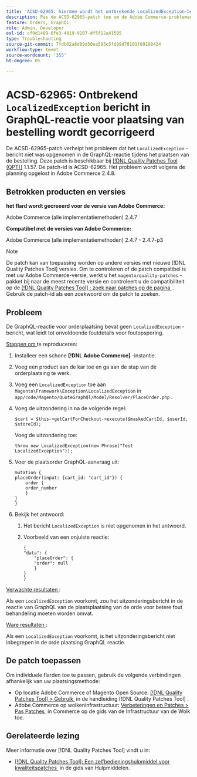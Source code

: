 ```yaml
---
title: 'ACSD-62965: hiermee wordt het ontbrekende LocalizedException-bericht in de GraphQL-reactie voor de plaatsing van bestellingen gecorrigeerd'
description: Pas de ACSD-62965-patch toe om de Adobe Commerce-problemen op te lossen waarbij het "LocalizedException"-bericht niet was opgenomen in de GraphQL-reactie tijdens de plaatsing van de bestelling.
feature: Orders, GraphQL
role: Admin, Developer
exl-id: cf9d1409-6fe3-4019-9207-df5f12a41505
type: Troubleshooting
source-git-commit: 7fdb02a6d89d50ea593c5fd99d78101f89198424
workflow-type: tm+mt
source-wordcount: '355'
ht-degree: 0%

---
```


# ACSD-62965: Ontbrekend `LocalizedException` bericht in GraphQL-reactie voor plaatsing van bestelling wordt gecorrigeerd

De ACSD-62965-patch verhelpt het probleem dat het `LocalizedException` -bericht niet was opgenomen in de GraphQL-reactie tijdens het plaatsen van de bestelling. Deze patch is beschikbaar bij [[!DNL Quality Patches Tool (QPT)]](/help/tools/quality-patches-tool/quality-patches-tool-to-self-serve-quality-patches.md) 1.1.57. De patch-id is ACSD-62965. Het probleem wordt volgens de planning opgelost in Adobe Commerce 2.4.8.

## Betrokken producten en versies

**het flard wordt gecreeerd voor de versie van Adobe Commerce:**

Adobe Commerce (alle implementatiemethoden) 2.4.7

**Compatibel met de versies van Adobe Commerce:**

Adobe Commerce (alle implementatiemethoden) 2.4.7 - 2.4.7-p3

>[!NOTE]
>
>De patch kan van toepassing worden op andere versies met nieuwe [!DNL Quality Patches Tool] versies. Om te controleren of de patch compatibel is met uw Adobe Commerce-versie, werkt u het `magento/quality-patches` -pakket bij naar de meest recente versie en controleert u de compatibiliteit op de [[!DNL Quality Patches Tool] : zoek naar patches op de pagina &#x200B;](https://experienceleague.adobe.com/tools/commerce-quality-patches/index.html?lang=nl-NL) . Gebruik de patch-id als een zoekwoord om de patch te zoeken.

## Probleem

De GraphQL-reactie voor orderplaatsing bevat geen `LocalizedException` -bericht, wat leidt tot onvoldoende foutdetails voor foutopsporing.

<u> Stappen om </u> te reproduceren:

1. Installeer een schone **[!DNL Adobe Commerce]** -instantie.
1. Voeg een product aan de kar toe en ga aan de stap van de orderplaatsing te werk.
1. Voeg een `LocalizedException` toe aan `Magento\Framework\Exception\LocalizedException` in `app/code/Magento/QuoteGraphQl/Model/Resolver/PlaceOrder.php` .
1. Voeg de uitzondering in na de volgende regel:

   ```
   $cart = $this->getCartForCheckout->execute($maskedCartId, $userId, $storeId);
   ```

   Voeg de uitzondering toe:

   ```
   throw new LocalizedException(new Phrase("Test LocalizedException"));
   ```

1. Voer de plaatsorder GraphQL-aanvraag uit:

   ```
   mutation {
   placeOrder(input: {cart_id: "cart_id"}) {
       order {
       order_number
       }
   }
   }
   ```

1. Bekijk het antwoord:
   1. Het bericht `LocalizedException` is niet opgenomen in het antwoord.
   1. Voorbeeld van een onjuiste reactie:

      ```
      {
      "data": {
          "placeOrder": {
          "order": null
          }
      }
      }
      ```

<u> Verwachte resultaten </u>:

Als een `LocalizedException` voorkomt, zou het uitzonderingsbericht in de reactie van GraphQL van de plaatsplaatsing van de orde voor betere fout behandeling moeten worden omvat.

<u> Ware resultaten </u>:

Als een `LocalizedException` voorkomt, is het uitzonderingsbericht niet inbegrepen in de orde plaatsing GraphQL reactie.

## De patch toepassen

Om individuele flarden toe te passen, gebruik de volgende verbindingen afhankelijk van uw plaatsingsmethode:

* Op locatie Adobe Commerce of Magento Open Source: [[!DNL Quality Patches Tool] > Gebruik &#x200B;](/help/tools/quality-patches-tool/usage.md) in de handleiding [!DNL Quality Patches Tool] .
* Adobe Commerce op wolkeninfrastructuur: [&#x200B; Verbeteringen en Patches > Pas Patches &#x200B;](https://experienceleague.adobe.com/docs/commerce-cloud-service/user-guide/develop/upgrade/apply-patches.html?lang=nl-NL) in Commerce op de gids van de Infrastructuur van de Wolk toe.

## Gerelateerde lezing

Meer informatie over [!DNL Quality Patches Tool] vindt u in:

* [[!DNL Quality Patches Tool]: Een zelfbedieningshulpmiddel voor kwaliteitspatches &#x200B;](/help/tools/quality-patches-tool/quality-patches-tool-to-self-serve-quality-patches.md) in de gids van Hulpmiddelen.
